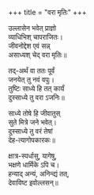 +++
title = "वरा मृतिः"
+++

उल्लासेन भवेत् प्राज्ञो  
व्याधिभिश् चापराजितः।  
जीवनोद्देश एवं सन्न्  
असाध्यश् चेद् वरा मृतिः॥

तद्-अर्थं वा ततः पूर्वं  
जनयेत् तु नवं वपुः।  
तुष्टिः साध्ये हि तत् कार्यं  
दुस्साध्ये तु वरा ऽजनिः॥

साध्ये तोषे हि जीवातुस्  
सुते मित्रे जने भवेत्।  
दुस्साध्ये तु वरं तेषां  
देह-त्यागोपकारकः॥

क्षात्र-स्पर्धासु, यागेषु,  
भक्षणे धार्मिके ऽपि च।  
हन्याद् अन्यं, अनिन्द्यं तत्,  
देवाविष्ट इवोल्लसन्॥
